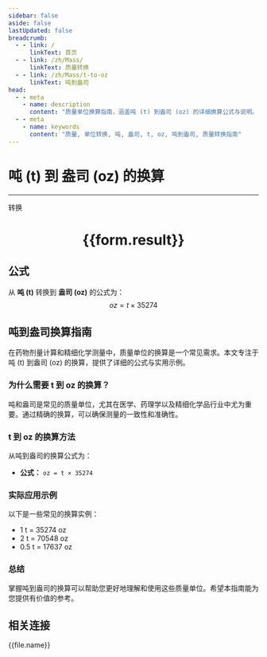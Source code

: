 ```yaml
---
sidebar: false
aside: false
lastUpdated: false
breadcrumb:
  - - link: /
      linkText: 首页
  - - link: /zh/Mass/
      linkText: 质量转换
  - - link: /zh/Mass/t-to-oz
      linkText: 吨到盎司
head:
  - - meta
    - name: description
      content: "质量单位换算指南，涵盖吨 (t) 到盎司 (oz) 的详细换算公式与说明。"
  - - meta
    - name: keywords
      content: "质量, 单位转换, 吨, 盎司, t, oz, 吨到盎司, 质量转换指南"
---
```

# 吨 (t) 到 盎司 (oz) 的换算
---
<script setup>
import { onMounted, reactive, inject, ref } from 'vue'
import { NButton, NForm, NFormItem, NInput, NInputNumber, NSelect, NCard, useMessage,NGrid ,NGi } from 'naive-ui'
import { defineClientComponent } from 'vitepress'
import { Mass } from '../../files';

const convert = inject('convert')

const form = reactive({
  number: null,
  result: '',
})

const convertHandler = () => {
  if (form.number !== null && !isNaN(form.number)) {
    const convertedValue = parseFloat(form.number) * 35274
    form.result = `${form.number}t = ${convertedValue.toFixed(2)}oz`
  } else {
    form.result = '请输入有效的数值。'
  }
}
</script>

<n-form size="large" :model="form">
  <n-form-item label="吨 (t)">
    <n-input-number v-model:value="form.number" placeholder="输入吨" style="width: 100%" />
  </n-form-item>
  <n-form-item>
    <n-button type="primary" @click="convertHandler" block>转换</n-button>
  </n-form-item>
</n-form>

<n-card  embedded :bordered="false" hoverable>
  <div  style="text-align:center">
    <h1>{{form.result}}</h1>
  </div>
</n-card>

## 公式

从 **吨 (t)** 转换到 **盎司 (oz)** 的公式为：
$$ oz = t \times 35274 $$

## 吨到盎司换算指南

在药物剂量计算和精细化学测量中，质量单位的换算是一个常见需求。本文专注于吨 (t) 到盎司 (oz) 的换算，提供了详细的公式与实用示例。

### 为什么需要 t 到 oz 的换算？

吨和盎司是常见的质量单位，尤其在医学、药理学以及精细化学品行业中尤为重要。通过精确的换算，可以确保测量的一致性和准确性。

### t 到 oz 的换算方法

从吨到盎司的换算公式为：

- **公式：** `oz = t × 35274`

### 实际应用示例

以下是一些常见的换算实例：

- 1 t = 35274 oz
- 2 t = 70548 oz
- 0.5 t = 17637 oz

### 总结

掌握吨到盎司的换算可以帮助您更好地理解和使用这些质量单位。希望本指南能为您提供有价值的参考。

## 相关连接
<n-grid x-gap="12" :cols="4">
  <n-gi v-for="(file, index) in Mass" :key="index">
    <n-button
      text
      tag="a"
      :href="file.path"
      type="primary"
    >
      {{file.name}}
    </n-button>
  </n-gi>
</n-grid>